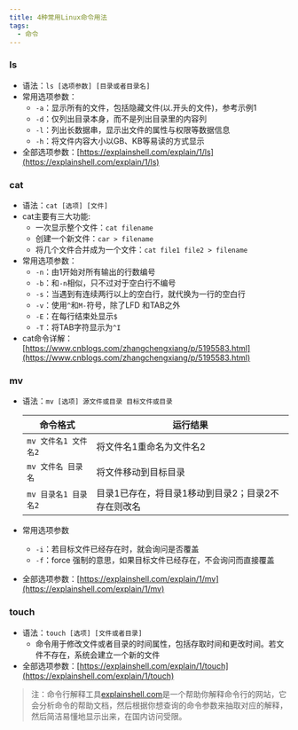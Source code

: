 ```yaml
---
title: 4种常用Linux命令用法
tags:
  - 命令
---
```


### ls
- 语法：`ls [选项参数] [目录或者目录名]`
- 常用选项参数：
    - `-a`：显示所有的文件，包括隐藏文件(以.开头的文件)，参考示例1
    - `-d`：仅列出目录本身，而不是列出目录里的内容列
    - `-l`：列出长数据串，显示出文件的属性与权限等数据信息
    - `-h`：将文件内容大小以GB、KB等易读的方式显示
- 全部选项参数：[https://explainshell.com/explain/1/ls](https://explainshell.com/explain/1/ls)
<!-- more -->

### cat
- 语法：`cat [选项] [文件]`
- cat主要有三大功能:
    - 一次显示整个文件：`cat filename`
    - 创建一个新文件：`car > filename`
    - 将几个文件合并成为一个文件：`cat file1 file2 > filename`
- 常用选项参数：
    - `-n`：由1开始对所有输出的行数编号
    - `-b`：和`-n`相似，只不过对于空白行不编号
    - `-s`：当遇到有连续两行以上的空白行，就代换为一行的空白行
    - `-v`：使用`^`和`M-`符号，除了LFD 和TAB之外
    - `-E`：在每行结束处显示`$`
    - `-T`：将TAB字符显示为`^I`
- cat命令详解：[https://www.cnblogs.com/zhangchengxiang/p/5195583.html](https://www.cnblogs.com/zhangchengxiang/p/5195583.html)

### mv
- 语法：`mv [选项] 源文件或目录 目标文件或目录`

    |命令格式|运行结果|
    |-----|-----|
    |`mv 文件名1 文件名2`|将文件名1重命名为文件名2|
    |`mv 文件名 目录名`|将文件移动到目标目录|
    |`mv 目录名1 目录名2`|目录1已存在，将目录1移动到目录2；目录2不存在则改名|

- 常用选项参数
    - `-i`：若目标文件已经存在时，就会询问是否覆盖
    - `-f`：force 强制的意思，如果目标文件已经存在，不会询问而直接覆盖
- 全部选项参数：[https://explainshell.com/explain/1/mv](https://explainshell.com/explain/1/mv)

### touch
- 语法：`touch [选项] [文件或者目录]`
     - 命令用于修改文件或者目录的时间属性，包括存取时间和更改时间。若文件不存在，系统会建立一个新的文件
- 全部选项参数：[https://explainshell.com/explain/1/touch](https://explainshell.com/explain/1/touch)

> 注：命令行解释工具[explainshell.com](explainshell.com)是一个帮助你解释命令行的网站，它会分析命令的帮助文档，然后根据你想查询的命令参数来抽取对应的解释，然后简洁易懂地显示出来，在国内访问受限。
